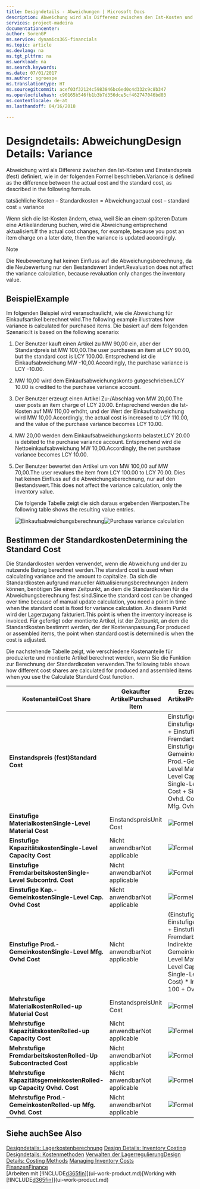 ```yaml
---
title: Designdetails - Abweichungen | Microsoft Docs
description: Abweichung wird als Differenz zwischen den Ist-Kosten und Einstandspreis (fest) definiert, wie in der folgenden Formel beschrieben.
services: project-madeira
documentationcenter: 
author: SorenGP
ms.service: dynamics365-financials
ms.topic: article
ms.devlang: na
ms.tgt_pltfrm: na
ms.workload: na
ms.search.keywords: 
ms.date: 07/01/2017
ms.author: sgroespe
ms.translationtype: HT
ms.sourcegitcommit: acef03f32124c5983846bc6ed0c4d332c9c8b347
ms.openlocfilehash: c90165b546fb1b3b7d356dce5cf462747046bd03
ms.contentlocale: de-at
ms.lasthandoff: 04/16/2018

---
```

# <a name="design-details-variance"></a><span data-ttu-id="aa3b3-103">Designdetails: Abweichung</span><span class="sxs-lookup"><span data-stu-id="aa3b3-103">Design Details: Variance</span></span>
<span data-ttu-id="aa3b3-104">Abweichung wird als Differenz zwischen den Ist-Kosten und Einstandspreis (fest) definiert, wie in der folgenden Formel beschrieben.</span><span class="sxs-lookup"><span data-stu-id="aa3b3-104">Variance is defined as the difference between the actual cost and the standard cost, as described in the following formula.</span></span>  

 <span data-ttu-id="aa3b3-105">tatsächliche Kosten – Standardkosten = Abweichung</span><span class="sxs-lookup"><span data-stu-id="aa3b3-105">actual cost – standard cost = variance</span></span>  

 <span data-ttu-id="aa3b3-106">Wenn sich die Ist-Kosten ändern, etwa, weil Sie an einem späteren Datum eine Artikeländerung buchen, wird die Abweichung entsprechend aktualisiert.</span><span class="sxs-lookup"><span data-stu-id="aa3b3-106">If the actual cost changes, for example, because you post an item charge on a later date, then the variance is updated accordingly.</span></span>  

> [!NOTE]  
>  <span data-ttu-id="aa3b3-107">Die Neubewertung hat keinen Einfluss auf die Abweichungsberechnung, da die Neubewertung nur den Bestandswert ändert.</span><span class="sxs-lookup"><span data-stu-id="aa3b3-107">Revaluation does not affect the variance calculation, because revaluation only changes the inventory value.</span></span>  

## <a name="example"></a><span data-ttu-id="aa3b3-108">Beispiel</span><span class="sxs-lookup"><span data-stu-id="aa3b3-108">Example</span></span>  
 <span data-ttu-id="aa3b3-109">Im folgenden Beispiel wird veranschaulicht, wie die Abweichung für Einkaufsartikel berechnet wird.</span><span class="sxs-lookup"><span data-stu-id="aa3b3-109">The following example illustrates how variance is calculated for purchased items.</span></span> <span data-ttu-id="aa3b3-110">Die basiert auf dem folgenden Szenario:</span><span class="sxs-lookup"><span data-stu-id="aa3b3-110">It is based on the following scenario:</span></span>  

1. <span data-ttu-id="aa3b3-111">Der Benutzer kauft einen Artikel zu MW 90,00 ein, aber der Standardpreis ist MW 100,00.</span><span class="sxs-lookup"><span data-stu-id="aa3b3-111">The user purchases an item at LCY 90.00, but the standard cost is LCY 100.00.</span></span> <span data-ttu-id="aa3b3-112">Entsprechend ist die Einkaufsabweichung MW -10,00.</span><span class="sxs-lookup"><span data-stu-id="aa3b3-112">Accordingly, the purchase variance is LCY –10.00.</span></span>  
2. <span data-ttu-id="aa3b3-113">MW 10,00 wird dem Einkaufsabweichungskonto gutgeschrieben.</span><span class="sxs-lookup"><span data-stu-id="aa3b3-113">LCY 10.00 is credited to the purchase variance account.</span></span>  
3. <span data-ttu-id="aa3b3-114">Der Benutzer erzeugt einen Artikel Zu-/Abschlag von MW 20,00.</span><span class="sxs-lookup"><span data-stu-id="aa3b3-114">The user posts an item charge of LCY 20.00.</span></span> <span data-ttu-id="aa3b3-115">Entsprechend werden die Ist-Kosten auf MW 110,00 erhöht, und der Wert der Einkaufsabweichung wird MW 10,00.</span><span class="sxs-lookup"><span data-stu-id="aa3b3-115">Accordingly, the actual cost is increased to LCY 110.00, and the value of the purchase variance becomes LCY 10.00.</span></span>  
4. <span data-ttu-id="aa3b3-116">MW 20,00 werden dem Einkaufsabweichungskonto belastet.</span><span class="sxs-lookup"><span data-stu-id="aa3b3-116">LCY 20.00 is debited to the purchase variance account.</span></span> <span data-ttu-id="aa3b3-117">Entsprechend wird die Nettoeinkaufsabweichung MW 10,00.</span><span class="sxs-lookup"><span data-stu-id="aa3b3-117">Accordingly, the net purchase variance becomes LCY 10.00.</span></span>  
5. <span data-ttu-id="aa3b3-118">Der Benutzer bewertet den Artikel um von MW 100,00 auf MW 70,00.</span><span class="sxs-lookup"><span data-stu-id="aa3b3-118">The user revalues the item from LCY 100.00 to LCY 70.00.</span></span> <span data-ttu-id="aa3b3-119">Dies hat keinen Einfluss auf die Abweichungsberechnung, nur auf den Bestandswert.</span><span class="sxs-lookup"><span data-stu-id="aa3b3-119">This does not affect the variance calculation, only the inventory value.</span></span>  

   <span data-ttu-id="aa3b3-120">Die folgende Tabelle zeigt die sich daraus ergebenden Wertposten.</span><span class="sxs-lookup"><span data-stu-id="aa3b3-120">The following table shows the resulting value entries.</span></span>  

   <span data-ttu-id="aa3b3-121">![Einkaufsabweichungsberechnung](media/design_details_inventory_costing_11_purchase_variance.png "design_details_inventory_costing_11_purchase_variance")</span><span class="sxs-lookup"><span data-stu-id="aa3b3-121">![Purchase variance calculation](media/design_details_inventory_costing_11_purchase_variance.png "design_details_inventory_costing_11_purchase_variance")</span></span>  

## <a name="determining-the-standard-cost"></a><span data-ttu-id="aa3b3-122">Bestimmen der Standardkosten</span><span class="sxs-lookup"><span data-stu-id="aa3b3-122">Determining the Standard Cost</span></span>  
 <span data-ttu-id="aa3b3-123">Die Standardkosten werden verwendet, wenn die Abweichung und der zu nutzende Betrag berechnet werden.</span><span class="sxs-lookup"><span data-stu-id="aa3b3-123">The standard cost is used when calculating variance and the amount to capitalize.</span></span> <span data-ttu-id="aa3b3-124">Da sich die Standardkosten aufgrund manueller Aktualisierungsberechnungen ändern können, benötigen Sie einen Zeitpunkt, an dem die Standardkosten für die Abweichungsberechnung fest sind.</span><span class="sxs-lookup"><span data-stu-id="aa3b3-124">Since the standard cost can be changed over time because of manual update calculation, you need a point in time when the standard cost is fixed for variance calculation.</span></span> <span data-ttu-id="aa3b3-125">An diesem Punkt wird der Lagerzugang fakturiert.</span><span class="sxs-lookup"><span data-stu-id="aa3b3-125">This point is when the inventory increase is invoiced.</span></span> <span data-ttu-id="aa3b3-126">Für gefertigt oder montierte Artikel, ist der Zeitpunkt, an dem die Standardkosten bestimmt werden, der der Kostenanpassung.</span><span class="sxs-lookup"><span data-stu-id="aa3b3-126">For produced or assembled items, the point when standard cost is determined is when the cost is adjusted.</span></span>  

 <span data-ttu-id="aa3b3-127">Die nachstehende Tabelle zeigt, wie verschiedene Kostenanteile für produzierte und montierte Artikel berechnet werden, wenn Sie die Funktion zur Berechnung der Standardkosten verwenden.</span><span class="sxs-lookup"><span data-stu-id="aa3b3-127">The following table shows how different cost shares are calculated for produced and assembled items when you use the Calculate Standard Cost function.</span></span>  

|<span data-ttu-id="aa3b3-128">Kostenanteil</span><span class="sxs-lookup"><span data-stu-id="aa3b3-128">Cost Share</span></span>|<span data-ttu-id="aa3b3-129">Gekaufter Artikel</span><span class="sxs-lookup"><span data-stu-id="aa3b3-129">Purchased Item</span></span>|<span data-ttu-id="aa3b3-130">Erzeugter/Montierter Artikel</span><span class="sxs-lookup"><span data-stu-id="aa3b3-130">Produced/Assembled Item</span></span>|  
|----------------|--------------------|------------------------------|  
|<span data-ttu-id="aa3b3-131">**Einstandspreis (fest)**</span><span class="sxs-lookup"><span data-stu-id="aa3b3-131">**Standard Cost**</span></span>||<span data-ttu-id="aa3b3-132">Einstufige Materialkosten + Einstufige Kapazitätskosten + Einstufige Fremdarbeitskosten + Einstufige Kap.-Gemeinkosten + Einstufige Prod.-Gemeinkosten</span><span class="sxs-lookup"><span data-stu-id="aa3b3-132">Single-Level Material Cost + Single-Level Capacity Cost + Single-Level Subcontrd. Cost + Single-Level Cap. Ovhd. Cost + Single-Level Mfg. Ovhd. Cost</span></span>|  
|<span data-ttu-id="aa3b3-133">**Einstufige Materialkosten**</span><span class="sxs-lookup"><span data-stu-id="aa3b3-133">**Single-Level Material Cost**</span></span>|<span data-ttu-id="aa3b3-134">Einstandspreis</span><span class="sxs-lookup"><span data-stu-id="aa3b3-134">Unit Cost</span></span>|<span data-ttu-id="aa3b3-135">![Formel 1](media/design_details_inventory_costing_11_equation_1.png "design_details_inventory_costing_11_equation_1")</span><span class="sxs-lookup"><span data-stu-id="aa3b3-135">![Equation 1](media/design_details_inventory_costing_11_equation_1.png "design_details_inventory_costing_11_equation_1")</span></span>|  
|<span data-ttu-id="aa3b3-136">**Einstufige Kapazitätskosten**</span><span class="sxs-lookup"><span data-stu-id="aa3b3-136">**Single-Level Capacity Cost**</span></span>|<span data-ttu-id="aa3b3-137">Nicht anwendbar</span><span class="sxs-lookup"><span data-stu-id="aa3b3-137">Not applicable</span></span>|<span data-ttu-id="aa3b3-138">![Formel 2](media/design_details_inventory_costing_11_equation_2.png "design_details_inventory_costing_11_equation_2")</span><span class="sxs-lookup"><span data-stu-id="aa3b3-138">![Equation 2](media/design_details_inventory_costing_11_equation_2.png "design_details_inventory_costing_11_equation_2")</span></span>|  
|<span data-ttu-id="aa3b3-139">**Einstufige Fremdarbeitskosten**</span><span class="sxs-lookup"><span data-stu-id="aa3b3-139">**Single-Level Subcontrd. Cost**</span></span>|<span data-ttu-id="aa3b3-140">Nicht anwendbar</span><span class="sxs-lookup"><span data-stu-id="aa3b3-140">Not applicable</span></span>|<span data-ttu-id="aa3b3-141">![Formel 3](media/design_details_inventory_costing_11_equation_3.png "design_details_inventory_costing_11_equation_3")</span><span class="sxs-lookup"><span data-stu-id="aa3b3-141">![Equation 3](media/design_details_inventory_costing_11_equation_3.png "design_details_inventory_costing_11_equation_3")</span></span>|  
|<span data-ttu-id="aa3b3-142">**Einstufige Kap.-Gemeinkosten**</span><span class="sxs-lookup"><span data-stu-id="aa3b3-142">**Single-Level Cap. Ovhd Cost**</span></span>|<span data-ttu-id="aa3b3-143">Nicht anwendbar</span><span class="sxs-lookup"><span data-stu-id="aa3b3-143">Not applicable</span></span>|<span data-ttu-id="aa3b3-144">![Formel 4](media/design_details_inventory_costing_11_equation_4.png "design_details_inventory_costing_11_equation_4")</span><span class="sxs-lookup"><span data-stu-id="aa3b3-144">![Equation 4](media/design_details_inventory_costing_11_equation_4.png "design_details_inventory_costing_11_equation_4")</span></span>|  
|<span data-ttu-id="aa3b3-145">**Einstufige Prod.-Gemeinkosten**</span><span class="sxs-lookup"><span data-stu-id="aa3b3-145">**Single-Level Mfg. Ovhd Cost**</span></span>|<span data-ttu-id="aa3b3-146">Nicht anwendbar</span><span class="sxs-lookup"><span data-stu-id="aa3b3-146">Not applicable</span></span>|<span data-ttu-id="aa3b3-147">(Einstufige Materialkosten + Einstufige Kapazitätskosten + Einstufige Fremdarbeitskosten) \* Indirekte Kosten %/100 + Gemeinkostensatz</span><span class="sxs-lookup"><span data-stu-id="aa3b3-147">(Single-Level Material Cost + Single-Level Capacity Cost + Single-Level Subcontrd. Cost) \* Indirect Cost % / 100 + Overhead Rate</span></span>|  
|<span data-ttu-id="aa3b3-148">**Mehrstufige Materialkosten**</span><span class="sxs-lookup"><span data-stu-id="aa3b3-148">**Rolled-up Material Cost**</span></span>|<span data-ttu-id="aa3b3-149">Einstandspreis</span><span class="sxs-lookup"><span data-stu-id="aa3b3-149">Unit Cost</span></span>|<span data-ttu-id="aa3b3-150">![Formel 5](media/design_details_inventory_costing_11_equation_5.png "design_details_inventory_costing_11_equation_5")</span><span class="sxs-lookup"><span data-stu-id="aa3b3-150">![Equation 5](media/design_details_inventory_costing_11_equation_5.png "design_details_inventory_costing_11_equation_5")</span></span>|  
|<span data-ttu-id="aa3b3-151">**Mehrstufige Kapazitätskosten**</span><span class="sxs-lookup"><span data-stu-id="aa3b3-151">**Rolled-up Capacity Cost**</span></span>|<span data-ttu-id="aa3b3-152">Nicht anwendbar</span><span class="sxs-lookup"><span data-stu-id="aa3b3-152">Not applicable</span></span>|<span data-ttu-id="aa3b3-153">![Formel 6](media/design_details_inventory_costing_11_equation_6.png "design_details_inventory_costing_11_equation_6")</span><span class="sxs-lookup"><span data-stu-id="aa3b3-153">![Equation 6](media/design_details_inventory_costing_11_equation_6.png "design_details_inventory_costing_11_equation_6")</span></span>|  
|<span data-ttu-id="aa3b3-154">**Mehrstufige Fremdarbeitskosten**</span><span class="sxs-lookup"><span data-stu-id="aa3b3-154">**Rolled-Up Subcontracted Cost**</span></span>|<span data-ttu-id="aa3b3-155">Nicht anwendbar</span><span class="sxs-lookup"><span data-stu-id="aa3b3-155">Not applicable</span></span>|<span data-ttu-id="aa3b3-156">![Formel 7](media/design_details_inventory_costing_11_equation_7.png "design_details_inventory_costing_11_equation_7")</span><span class="sxs-lookup"><span data-stu-id="aa3b3-156">![Equation 7](media/design_details_inventory_costing_11_equation_7.png "design_details_inventory_costing_11_equation_7")</span></span>|  
|<span data-ttu-id="aa3b3-157">**Mehrstufige Kapazitätsgemeinkosten**</span><span class="sxs-lookup"><span data-stu-id="aa3b3-157">**Rolled-up Capacity Ovhd. Cost**</span></span>|<span data-ttu-id="aa3b3-158">Nicht anwendbar</span><span class="sxs-lookup"><span data-stu-id="aa3b3-158">Not applicable</span></span>|<span data-ttu-id="aa3b3-159">![Formel 8](media/design_details_inventory_costing_11_equation_8.png "design_details_inventory_costing_11_equation_8")</span><span class="sxs-lookup"><span data-stu-id="aa3b3-159">![Equation 8](media/design_details_inventory_costing_11_equation_8.png "design_details_inventory_costing_11_equation_8")</span></span>|  
|<span data-ttu-id="aa3b3-160">**Mehrstufige Prod.-Gemeinkosten**</span><span class="sxs-lookup"><span data-stu-id="aa3b3-160">**Rolled-up Mfg. Ovhd. Cost**</span></span>|<span data-ttu-id="aa3b3-161">Nicht anwendbar</span><span class="sxs-lookup"><span data-stu-id="aa3b3-161">Not applicable</span></span>|<span data-ttu-id="aa3b3-162">![Formel 9](media/design_details_inventory_costing_11_equation_9.png "design_details_inventory_costing_11_equation_9")</span><span class="sxs-lookup"><span data-stu-id="aa3b3-162">![Equation 9](media/design_details_inventory_costing_11_equation_9.png "design_details_inventory_costing_11_equation_9")</span></span>|  

## <a name="see-also"></a><span data-ttu-id="aa3b3-163">Siehe auch</span><span class="sxs-lookup"><span data-stu-id="aa3b3-163">See Also</span></span>  
 <span data-ttu-id="aa3b3-164">[Designdetails: Lagerkostenberechnung](design-details-inventory-costing.md) </span><span class="sxs-lookup"><span data-stu-id="aa3b3-164">[Design Details: Inventory Costing](design-details-inventory-costing.md) </span></span>  
 <span data-ttu-id="aa3b3-165">[Designdetails: Kostenmethoden](design-details-costing-methods.md) [Verwalten der Lagerregulierung](finance-manage-inventory-costs.md)</span><span class="sxs-lookup"><span data-stu-id="aa3b3-165">[Design Details: Costing Methods](design-details-costing-methods.md) [Managing Inventory Costs](finance-manage-inventory-costs.md)</span></span>  
 [<span data-ttu-id="aa3b3-166">Finanzen</span><span class="sxs-lookup"><span data-stu-id="aa3b3-166">Finance</span></span>](finance.md)  
 <span data-ttu-id="aa3b3-167">[Arbeiten mit [!INCLUDE[d365fin](includes/d365fin_md.md)]](ui-work-product.md)</span><span class="sxs-lookup"><span data-stu-id="aa3b3-167">[Working with [!INCLUDE[d365fin](includes/d365fin_md.md)]](ui-work-product.md)</span></span>

